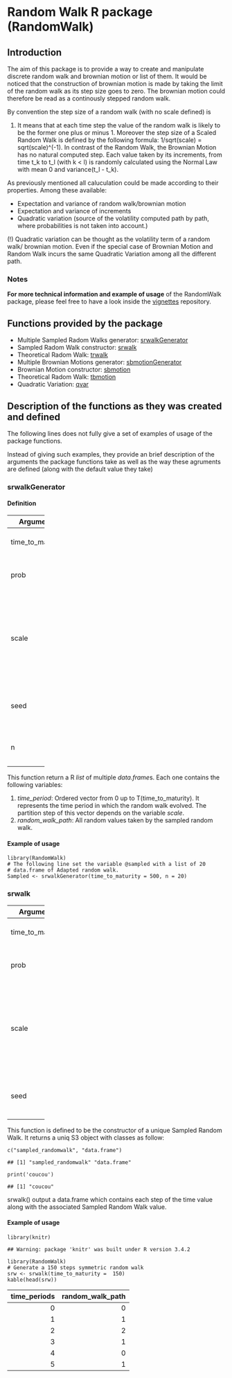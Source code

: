 Random Walk R package (RandomWalk)
==================================

Introduction
------------

The aim of this package is to provide a way to create and manipulate
discrete random walk and brownian motion or list of them. It would be
noticed that the construction of brownian motion is made by taking the
limit of the random walk as its step size goes to zero. The brownian
motion could therefore be read as a continously stepped random walk.

By convention the step size of a random walk (with no scale defined) is
1. It means that at each time step the value of the random walk is
likely to be the former one plus or minus 1. Moreover the step size of a
Scaled Random Walk is defined by the following formula: 1/sqrt(scale) =
sqrt(scale)^(-1). In contrast of the Random Walk, the Brownian Motion
has no natural computed step. Each value taken by its increments, from
time t\_k to t\_l (with k &lt; l) is randomly calculated using the
Normal Law with mean 0 and variance(t\_l - t\_k).

As previously mentioned all caluculation could be made according to
their properties. Among these available:

-   Expectation and variance of random walk/brownian motion
-   Expectation and variance of increments
-   Quadratic variation (source of the volatility computed path by path,
    where probabilities is not taken into account.)

(!) Quadratic variation can be thought as the volatility term of a
random walk/ brownian motion. Even if the special case of Brownian
Motion and Random Walk incurs the same Quadratic Variation among all the
different path.

### Notes

**For more technical information and example of usage** of the
RandomWalk package, please feel free to have a look inside the
[vignettes](/vignettes) repository.

<!-- +++++++++++++++ New H2 +++++++++++++++ -->
Functions provided by the package
---------------------------------

-   Multiple Sampled Radom Walks generator:
    [srwalkGenerator](#srwalkgenerator)
-   Sampled Radom Walk constructor: [srwalk](#srwalk)
-   Theoretical Radom Walk: [trwalk](#trwalk)
-   Multiple Brownian Motions generator:
    [sbmotionGenerator](#sbmotiongenerator)
-   Brownian Motion constructor: [sbmotion](#sbmotion)
-   Theoretical Radom Walk: [tbmotion]()
-   Quadratic Variation: [qvar](#qvar)

<!-- +++++++++++++++ New h2 +++++++++++++++ -->
Description of the functions as they was created and defined
------------------------------------------------------------

The following lines does not fully give a set of examples of usage of
the package functions.
<!-- To get a useful bunch of that.. One can refers to "Example" folder. -->
Instead of giving such examples, they provide an brief description of
the arguments the package functions take as well as the way these
agruments are defined (along with the default value they take)

### srwalkGenerator

#### Definition

<table style="width:17%;">
<colgroup>
<col style="width: 5%" />
<col style="width: 5%" />
<col style="width: 5%" />
</colgroup>
<thead>
<tr class="header">
<th>Arguments</th>
<th>Default</th>
<th>Description</th>
</tr>
</thead>
<tbody>
<tr class="odd">
<td>time_to_maturity</td>
<td>100</td>
<td>Final time up to the random walk goes</td>
</tr>
<tr class="even">
<td>prob</td>
<td>0.5</td>
<td>Probability of occurence of head and tail for each step</td>
</tr>
<tr class="odd">
<td>scale</td>
<td>1</td>
<td>Define the partition of the time period. and the scale of up and down factors of the random walk, following the rule: sqrt(scale)^(-1)</td>
</tr>
<tr class="even">
<td>seed</td>
<td>1</td>
<td>The seed fixes initial value of the pseudo random number generation</td>
</tr>
<tr class="odd">
<td>n</td>
<td>1</td>
<td>Number of random walk generated by the function</td>
</tr>
</tbody>
</table>

This function return a R *list* of multiple *data.frame*s. Each one
contains the following variables:

1.  *time\_period*: Ordered vector from 0 up to T(time\_to\_maturity).
    It represents the time period in which the random walk evolved. The
    partition step of this vector depends on the variable *scale*.
2.  *random\_walk\_path*: All random values taken by the sampled random
    walk.

#### Example of usage

    library(RandomWalk)
    # The following line set the variable @sampled with a list of 20
    # data.frame of Adapted random walk.
    Sampled <- srwalkGenerator(time_to_maturity = 500, n = 20)

<!-- +++++++++++++++ srwalk description +++++++++++++++ -->
### srwalk

<table style="width:17%;">
<colgroup>
<col style="width: 5%" />
<col style="width: 5%" />
<col style="width: 5%" />
</colgroup>
<thead>
<tr class="header">
<th>Arguments</th>
<th>Default</th>
<th>Description</th>
</tr>
</thead>
<tbody>
<tr class="odd">
<td>time_to_maturity</td>
<td>100</td>
<td>Final time up to the random walk goes</td>
</tr>
<tr class="even">
<td>prob</td>
<td>0.5</td>
<td>Probability of occurence of head and tail for each step</td>
</tr>
<tr class="odd">
<td>scale</td>
<td>1</td>
<td>Define the partition of the time period. and the scale of up and down factors of the random walk, following the rule: sqrt(scale)^(-1)</td>
</tr>
<tr class="even">
<td>seed</td>
<td>1</td>
<td>The seed fixes initial value of the pseudo random number generation</td>
</tr>
</tbody>
</table>

This function is defined to be the constructor of a unique Sampled
Random Walk. It returns a uniq S3 object with classes as follow:

    c("sampled_randomwalk", "data.frame")

    ## [1] "sampled_randomwalk" "data.frame"

    print('coucou')

    ## [1] "coucou"

srwalk() output a data.frame which contains each step of the time value
along with the associated Sampled Random Walk value.

#### Example of usage

    library(knitr)

    ## Warning: package 'knitr' was built under R version 3.4.2

    library(RandomWalk)
    # Generate a 150 steps symmetric random walk
    srw <- srwalk(time_to_maturity =  150)
    kable(head(srw))

<table>
<thead>
<tr class="header">
<th style="text-align: right;">time_periods</th>
<th style="text-align: right;">random_walk_path</th>
</tr>
</thead>
<tbody>
<tr class="odd">
<td style="text-align: right;">0</td>
<td style="text-align: right;">0</td>
</tr>
<tr class="even">
<td style="text-align: right;">1</td>
<td style="text-align: right;">1</td>
</tr>
<tr class="odd">
<td style="text-align: right;">2</td>
<td style="text-align: right;">2</td>
</tr>
<tr class="even">
<td style="text-align: right;">3</td>
<td style="text-align: right;">1</td>
</tr>
<tr class="odd">
<td style="text-align: right;">4</td>
<td style="text-align: right;">0</td>
</tr>
<tr class="even">
<td style="text-align: right;">5</td>
<td style="text-align: right;">1</td>
</tr>
</tbody>
</table>
